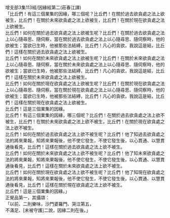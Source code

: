 增支部3集113經/因緣經第二(莊春江譯)  
「比丘們！有這三個業集的因緣，哪三個呢？比丘們！在關於過去欲貪處之法上欲被生，比丘們！在關於未來欲貪處之法上欲被生，比丘們！在關於現在欲貪處之法上欲被生。  
比丘們！如何在關於過去欲貪處之法上欲被生呢？比丘們！在關於過去欲貪處之法上以心隨尋思、隨伺察，當在關於過去欲貪處之法上以心隨尋思、隨伺察時，他的欲被生；當欲已生時，他被那些法結縛，比丘們！凡心的貪欲，我說這是結，比丘們！這樣在關於過去欲貪處之法上欲被生。  
比丘們！如何在關於未來欲貪處之法上欲被生呢？比丘們！在關於未來欲貪處之法上以心隨尋思、隨伺察，當在關於未來欲貪處之法上以心隨尋思、隨伺察時，他的欲被生；當欲已生時，他被那些法結縛，比丘們！凡心的貪欲，我說這是結，比丘們！這樣在關於未來欲貪處之法上欲被生。  
比丘們！如何在關於現在欲貪處之法上欲被生呢？比丘們！在關於現在欲貪處之法上以心隨尋思、隨伺察，當在關於現在欲貪處之法上以心隨尋思、隨伺察時，他的欲被生；當欲已生時，他被那些法結縛，比丘們！凡心的貪欲，我說這是結，比丘們！這樣在關於現在欲貪處之法上欲被生。  
比丘們！這是三個業集的因緣。  
比丘們！有這三個業集的因緣，哪三個呢？比丘們！在關於過去欲貪處之法上欲不被生，比丘們！在關於未來欲貪處之法上欲不被生，比丘們！在關於現在欲貪處之法上欲不被生。  
比丘們！如何在關於過去欲貪處之法上欲不被生呢？比丘們！他了知過去欲貪處之法的將來果報，知將來果報後，他不使它發生，不使它發生後，以心貫通、以慧貫通後看見，比丘們！這樣在關於過去欲貪處之法上欲不被生。  
比丘們！如何在關於未來欲貪處之法上欲不被生呢？比丘們！他了知未來欲貪處之法的將來果報，知將來果報後，他不使它發生，不使它發生後，以心貫通、以慧貫通後看見，比丘們！這樣在關於未來欲貪處之法上欲不被生。  
比丘們！如何在關於現在欲貪處之法上欲不被生呢？比丘們！他了知現在欲貪處之法的將來果報，知將來果報後，他不使它發生，不使它發生後，以心貫通、以慧貫通後看見，比丘們！這樣在關於現在欲貪處之法上欲不被生。  
比丘們！這是三個業集的因緣。」  
正覺品第一，其攝頌：  
「以前、二則樂味，沙門婆羅門、哭泣第五，  
不滿足、[未被守護]二說，因緣二則在後。」  
  
  
